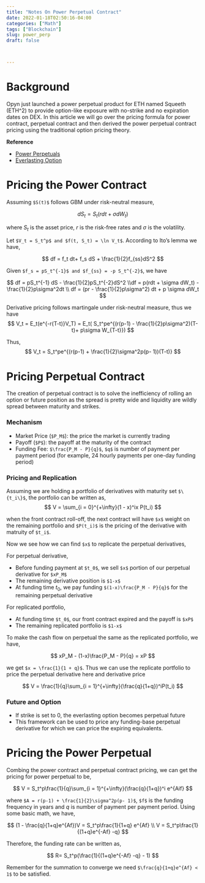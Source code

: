 ```yaml
---
title: "Notes On Power Perpetual Contract"
date: 2022-01-18T02:50:16-04:00
categories: ["Math"]
tags: ["Blockchain"]
slug: power_perp
draft: false



---
```


# Background
Opyn just launched a power perpetual product for ETH named Squeeth (ETH^2) to provide option-like exposure with no-strike and no expiration dates on DEX. In this article we will go over the pricing formula for power contract, perpetual contract and then derived the power perpetual contract pricing using the traditional option pricing theory.


**Reference**

- [Power Perpetuals](https://www.paradigm.xyz/2021/08/power-perpetuals/)
- [Everlasting Option](https://www.paradigm.xyz/papers/everlasting_options.pdf)

# Pricing the Power Contract

Assuming `$S(t)$` follows GBM under risk-neutral measure,

$$
dS_t = S_t(rdt + \sigma dW_t)
$$

where $S_t$ is the asset price, $r$ is the risk-free rates and $\sigma$ is the volatility. 

Let `$V_t = S_t^p$ and $f(t, S_t) = \ln V_t$`. According to Ito’s lemma we have,

$$
df = f_t dt+ f_s dS + \frac{1}{2}f_{ss}dS^2
$$

Given `$f_s = pS_t^{-1}$ and $f_{ss} = -p S_t^{-2}$`, we have

$$
df = pS_t^{-1} dS - \frac{1}{2}pS_t^{-2}dS^2 \\df = p(rdt + \sigma dW_t) - \frac{1}{2}p\sigma^2dt \\ df = (pr -  \frac{1}{2}p\sigma^2) dt + p \sigma dW_t
$$

Derivative pricing follows martingale under risk-neutral measure, thus we have
$$
V_t = E_t(e^{-r(T-t)}V_T) = E_t( S_t^pe^{(r(p-1) - \frac{1}{2}p\sigma^2)(T-t)+ p\sigma W_{T-t}})
$$

Thus,
$$
V_t = S_t^pe^{(r(p-1) + \frac{1}{2}\sigma^2p(p- 1))(T-t)}
$$

# Pricing Perpetual Contract

The creation of perpetual contract is to solve the inefficiency of rolling an option or future position as the spread is pretty wide and liquidity are wildly spread between maturity and strikes.

### Mechanism

- Market Price (`$P_M$`): the price the market is currently trading
- Payoff (`$P$`): the payoff at the maturity of the contract
- Funding Fee: `$\frac{P_M - P}{q}$`, `$q$` is number of payment per payment period (for example, 24 hourly payments per one-day funding period)

### Pricing and Replication

Assuming we are holding a portfolio of derivatives with maturity set `$\{t_i\}$`, the portfolio can be written as,
$$
V = \sum_{i = 0}^{+\infty}(1 - x)^ix P(t_i)
$$

when the front contract roll-off, the next contract will have `$x$` weight on the remaining portfolio and `$P(t_i)$` is the pricing of the derivative with matruity of `$t_i$`.

Now we see how we can find `$x$` to replicate the perpetual derivatives,

For perpetual derivative,

- Before funding payment at `$t_0$`, we sell `$x$` portion of our perpetual derivative for `$xP_M$`
- The remaining derivative position is `$1-x$`
- At funding time $t_0$, we pay funding `$(1-x)\frac{P_M - P}{q}$` for the remaining perpetual derivative

For replicated portfolio,

- At funding time `$t_0$`, our front contract expired and the payoff is `$xP$`
- The remaining replicated portfolio is `$1-x$`

To make the cash flow on perpetual the same as the replicated portfolio, we have,

$$
xP_M - (1-x)\frac{P_M - P}{q} = xP
$$

we get `$x = \frac{1}{1 + q}$`. Thus we can use the replicate portfolio to price the perpetual derivative here and derivative price

$$
V = \frac{1}{q}\sum_{i = 1}^{+\infty}(\frac{q}{1+q})^iP(t_i)
$$

### Future and Option

- If strike is set to 0, the everlasting option becomes perpetual future
- This framework can be used to price any funding-base perpetual derivative for which we can price the expiring equivalents.

  

# Pricing the Power Perpetual

Combing the power contract and perpetual contract pricing, we can get the pricing for power perpetual to be,

$$
V = S_t^p\frac{1}{q}\sum_{i = 1}^{+\infty}(\frac{q}{1+q})^i e^{Aif}
$$

where `$A = r(p-1) + \frac{1}{2}\sigma^2p(p- 1)$`, `$f$` is the funding frequency in years and $q$ is number of payment per payment period. Using some basic math, we have,

$$
(1 - \frac{q}{1+q}e^{Af})V =  S_t^p\frac{1}{1+q} e^{Af} \\ V =  S_t^p\frac{1}{(1+q)e^{-Af} -q} 
$$

Therefore, the funding rate can be written as,

$$
R= S_t^p(\frac{1}{(1+q)e^{-Af} -q} - 1)
$$

Remember for the summation to converge we need  `$\frac{q}{1+q}e^{Af} < 1$` to be satisfied.